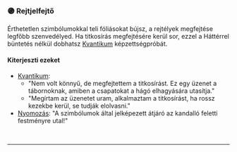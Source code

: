 ### 🟣 Rejtjelfejtő

Érthetetlen szimbólumokkal teli fóliásokat bújsz, a rejtélyek megfejtése legfőbb szenvedélyed. Ha titkosírás megfejtésére kerül sor, ezzel a Háttérrel büntetés nélkül dobhatsz [Kvantikum](../kepzettsegek.szekunder/kvantikum.md) képzettségpróbát.

#### Kiterjeszti ezeket

- [Kvantikum](../kepzettsegek.szekunder/kvantikum.md):
  - "Nem volt könnyű, de megfejtettem a titkosírást. Ez egy üzenet a tábornoknak, amiben a csapatokat a hágó elhagyására utasítja."
  - "Megírtam az üzenetet uram, alkalmaztam a titkosírást, ha rossz kezekbe kerül, se tudják elolvasni."
- [Nyomozás](../kepzettsegek.primer.altalanos/nyomozas.md): "A szimbólumok által jelképezett átjáró az kandalló feletti festményre utal!"

<br />

---
